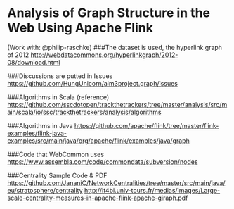 Analysis of Graph Structure in the Web Using Apache Flink 
=================
(Work with: @philip-raschke)
###The dataset is used, the hyperlink graph of 2012
http://webdatacommons.org/hyperlinkgraph/2012-08/download.html

###Discussions are putted in Issues
https://github.com/HungUnicorn/aim3project.graph/issues

###Algorithms in Scala (reference)
https://github.com/sscdotopen/trackthetrackers/tree/master/analysis/src/main/scala/io/ssc/trackthetrackers/analysis/algorithms

###Algorithms in Java
https://github.com/apache/flink/tree/master/flink-examples/flink-java-examples/src/main/java/org/apache/flink/examples/java/graph

###Code that WebCommon uses
https://www.assembla.com/code/commondata/subversion/nodes

###Centrality Sample Code & PDF
https://github.com/JananiC/NetworkCentralities/tree/master/src/main/java/eu/stratosphere/centrality
http://it4bi.univ-tours.fr/medias/images/Large-scale-centrality-measures-in-apache-flink-apache-giraph.pdf
